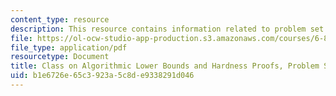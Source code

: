 ```yaml
---
content_type: resource
description: This resource contains information related to problem set 1 solutions.
file: https://ol-ocw-studio-app-production.s3.amazonaws.com/courses/6-890-algorithmic-lower-bounds-fun-with-hardness-proofs-fall-2014/b1e6726e65c3923a5c8de9338291d046_MIT6_890F14_ps1-solutions.pdf
file_type: application/pdf
resourcetype: Document
title: Class on Algorithmic Lower Bounds and Hardness Proofs, Problem Set 1 Solutions
uid: b1e6726e-65c3-923a-5c8d-e9338291d046
---
```

